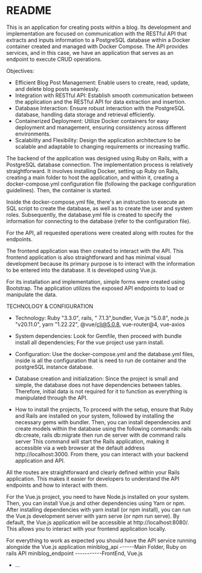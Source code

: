 # README
This is an application for creating posts within a blog. Its development and implementation are focused on communication with the RESTful API that extracts and inputs information to a PostgreSQL database within a Docker container created and managed with Docker Compose. The API provides services, and in this case, we have an application that serves as an endpoint to execute CRUD operations.

Objectives:
* Efficient Blog Post Management: Enable users to create, read, update, and delete blog posts seamlessly.
* Integration with RESTful API: Establish smooth communication between the application and the RESTful API for data extraction and insertion.
* Database Interaction: Ensure robust interaction with the PostgreSQL database, handling data storage and retrieval efficiently.
* Containerized Deployment: Utilize Docker containers for easy deployment and management, ensuring consistency across different environments.
* Scalability and Flexibility: Design the application architecture to be scalable and adaptable to changing requirements or increasing traffic.

The backend of the application was designed using Ruby on Rails, with a PostgreSQL database connection. The implementation process is relatively straightforward. It involves installing Docker, setting up Ruby on Rails, creating a main folder to host the application, and within it, creating a docker-compose.yml configuration file (following the package configuration guidelines). Then, the container is started.

Inside the docker-compose.yml file, there's an instruction to execute an SQL script to create the database, as well as to create the user and system roles. Subsequently, the database.yml file is created to specify the information for connecting to the database (refer to the configuration file).

For the API, all requested operations were created along with routes for the endpoints.

The frontend application was then created to interact with the API. This frontend application is also straightforward and has minimal visual development because its primary purpose is to interact with the information to be entered into the database. It is developed using Vue.js.

For its installation and implementation, simple forms were created using Bootstrap. The application utilizes the exposed API endpoints to load or manipulate the data. 

TECHNOLOGY & CONFIGURATION
* Technology: Ruby "3.3.0", rails, " 7.1.3",bundler, Vue.js "5.0.8", node.js "v20.11.0", yarn "1.22.22", @vue/cli@5.0.8, vue-router@4, vue-axios

* System dependencies: Look for Gemfile, then proceed with bundle install all dependencies; For the vue project use yarn install. 

* Configuration: Use the docker-compose.yml and the database.yml files, inside is all the configuration that is need to run de container and the postgreSQL      instance database.

* Database creation and initialization: Since the project is small and simple, the database does not have dependencies between tables. Therefore, initial data is not required for it to function as everything is manipulated through the API.
 
* How to install the projects, 
To proceed with the setup, ensure that Ruby and Rails are installed on your system, followed by installing the necessary gems with bundler. Then, you can install dependencies and create models within the database using the following commands: rails db:create, rails db:migrate then run de server with de command rails server
This command will start the Rails application, making it accessible via a web browser at the default address http://localhost:3000. From there, you can interact with your backend application and API.

All the routes are straightforward and clearly defined within your Rails application. This makes it easier for developers to understand the API endpoints and how to interact with them.

For the Vue.js project, you need to have Node.js installed on your system. Then, you can install Vue.js and other dependencies using Yarn or npm. After installing dependencies with yarn install (or npm install), you can run the Vue.js development server with yarn serve (or npm run serve). By default, the Vue.js application will be accessible at http://localhost:8080/. This allows you to interact with your frontend application locally.

For everything to work as expected you should have the API service running alongside the Vue.js application
miniblog_api ------Main Folder, Ruby on rails API
      miniblog_endpoint -----------FrontEnd, Vue.js
* ...
